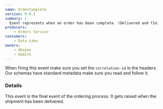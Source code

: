 ```yaml
---
name: OrderComplete
version: 0.0.1
summary: |
  Event represents when an order has been complete. (Delivered and finished)
producers:
    - Orders Service
consumers:
    - Data Lake
owners:
    - dboyne
    - mSmith
---
```


<Admonition>When firing this event make sure you set the `correlation-id` in the headers. Our schemas have standard metadata make sure you read and follow it.</Admonition>

### Details

This event is the final event of the ordering process. It gets raised when the shipment has been delivered.

<NodeGraph title="Consumer/Producer Diagram" />

<Schema />